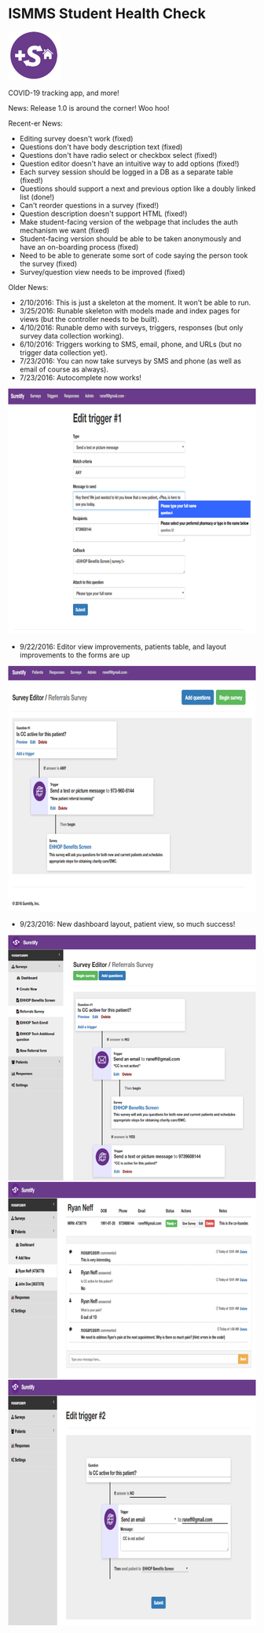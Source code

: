 # ISMMS Student Health Check
<img src="https://github.com/nosarcasm/medtracker/blob/master/assets/images/suretify-logo.png?raw=true" height=100 />

COVID-19 tracking app, and more!

News:
Release 1.0 is around the corner! Woo hoo!

Recent-er News: 
* Editing survey doesn't work (fixed)
* Questions don't have body description text (fixed)
* Questions don't have radio select or checkbox select (fixed!)
* Question editor doesn't have an intuitive way to add options (fixed!)
* Each survey session should be logged in a DB as a separate table (fixed!)
* Questions should support a next and previous option like a doubly linked list (done!)
* Can't reorder questions in a survey (fixed!)
* Question description doesn't support HTML (fixed!)
* Make student-facing version of the webpage that includes the auth mechanism we want (fixed)
* Student-facing version should be able to be taken anonymously and have an on-boarding process (fixed)
* Need to be able to generate some sort of code saying the person took the survey (fixed)
* Survey/question view needs to be improved (fixed)

Older News:
* 2/10/2016: This is just a skeleton at the moment. It won't be able to run.
* 3/25/2016: Runable skeleton with models made and index pages for views (but the controller needs to be built).
* 4/10/2016: Runable demo with surveys, triggers, responses (but only survey data collection working).
* 6/10/2016: Triggers working to SMS, email, phone, and URLs (but no trigger data collection yet).
* 7/23/2016: You can now take surveys by SMS and phone (as well as email of course as always).
* 7/23/2016: Autocomplete now works!

<img src="https://github.com/nosarcasm/medtracker/blob/master/examples/autocomplete.PNG?raw=true" height=500 />

* 9/22/2016: Editor view improvements, patients table, and layout improvements to the forms are up

<img src="https://github.com/nosarcasm/medtracker/blob/master/examples/editor_view.PNG?raw=true" height=500 />

* 9/23/2016: New dashboard layout, patient view, so much success!

<img src="https://github.com/nosarcasm/medtracker/blob/master/examples/survey_editor.PNG?raw=true" height=500 />

<img src="https://github.com/nosarcasm/medtracker/blob/master/examples/patient_view.PNG?raw=true" height=400 />

<img src="https://github.com/nosarcasm/medtracker/blob/master/examples/trigger_edit.PNG?raw=true" height=500 />
